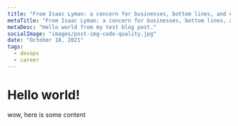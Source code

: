 ```yaml
---
title: "From Isaac Lyman: a concern for businesses, bottom lines, and empathetic programmers"
metaTitle: "From Isaac Lyman: a concern for businesses, bottom lines, and empathetic programmers"
metaDesc: "Hello world from my test blog post."
socialImage: "images/post-img-code-quality.jpg"
date: "October 18, 2021"
tags:
  - devops
  - career
---
```


# Hello world!

wow, here is some content